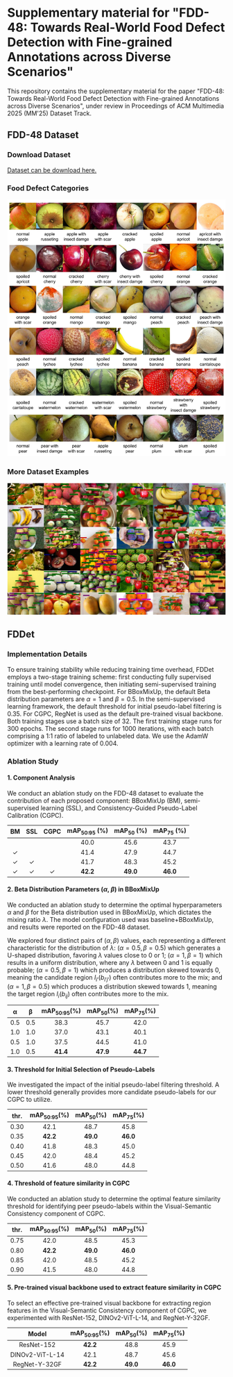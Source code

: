 # Supplementary material for "FDD-48: Towards Real-World Food Defect Detection with Fine-grained Annotations across Diverse Scenarios"

This repository contains the supplementary material for the paper "FDD-48: Towards Real-World Food Defect Detection with Fine-grained Annotations across Diverse Scenarios", under review in Proceedings of ACM Multimedia 2025 (MM'25) Dataset Track.

## FDD-48 Dataset

### Download Dataset
[Dataset can be download here.]()

### Food Defect Categories

![](./README_image/datasetinfo.jpg)

### More Dataset Examples

![](./README_image/datasetmore.jpg)

## FDDet

### Implementation Details

To ensure training stability while reducing training time overhead, FDDet employs a two-stage training scheme: first conducting fully supervised training until model convergence, then initiating semi-supervised training from the best-performing checkpoint.
For BBoxMixUp, the default Beta distribution parameters are $\alpha=1$ and $\beta=0.5$. In the semi-supervised learning framework, the default threshold for initial pseudo-label filtering is 0.35. For CGPC, RegNet is used as the default pre-trained visual backbone. Both training stages use a batch size of 32. The first training stage runs for 300 epochs. The second stage runs for 1000 iterations, with each batch comprising a 1:1 ratio of labeled to unlabeled data. We use the AdamW optimizer with a learning rate of 0.004.

### Ablation Study

#### 1. Component Analysis

We conduct an ablation study on the FDD-48 dataset to evaluate the contribution of each proposed component: BBoxMixUp (BM), semi-supervised learning (SSL), and Consistency-Guided Pseudo-Label Calibration (CGPC).

| **BM** | **SSL** | **CGPC** | **mAP<sub>50:95</sub> (%)** | **mAP<sub>50</sub> (%)** | **mAP<sub>75</sub> (%)** |
|:---:|:---:|:---:|:---:|:---:|:---:|
|  |  |  | 40.0 | 45.6 | 43.7 |
| ✓ |  |  | 41.4 | 47.9 | 44.7 |
| ✓ | ✓ |  | 41.7 | 48.3 | 45.2 |
| ✓ | ✓ | ✓ | **42.2** | **49.0** | **46.0** |

#### 2. Beta Distribution Parameters ($\alpha$, $\beta$) in BBoxMixUp

We conducted an ablation study to determine the optimal hyperparameters $\alpha$ and $\beta$ for the Beta distribution used in BBoxMixUp, which dictates the mixing ratio $\lambda$. The model configuration used was baseline+BBoxMixUp, and results were reported on the FDD-48 dataset.

We explored four distinct pairs of $(\alpha, \beta)$ values, each representing a different characteristic for the distribution of $\lambda$: $(\alpha=0.5, \beta=0.5)$ which generates a U-shaped distribution, favoring $\lambda$ values close to 0 or 1; $(\alpha=1, \beta=1)$ which results in a uniform distribution, where any $\lambda$ between 0 and 1 is equally probable; $(\alpha=0.5, \beta=1)$ which produces a distribution skewed towards 0, meaning the candidate region $I_{i'}(b_{i'j'})$ often contributes more to the mix; and $(\alpha=1, \beta=0.5)$ which produces a distribution skewed towards 1, meaning the target region $I_i(b_{ij})$ often contributes more to the mix.

| **α** | **β** | **mAP<sub>50:95</sub>(%)** | **mAP<sub>50</sub>(%)** | **mAP<sub>75</sub>(%)** |
|:---:|:---:|:---:|:---:|:---:|
| 0.5 | 0.5 | 38.3 | 45.7 | 42.0 |
| 1.0 | 1.0 | 37.0 | 43.1 | 40.1 |
| 0.5 | 1.0 | 37.5 | 44.5 | 41.0 |
| 1.0 | 0.5 | **41.4** | **47.9** | **44.7** |

#### 3. Threshold for Initial Selection of Pseudo-Labels

We investigated the impact of the initial pseudo-label filtering threshold. A lower threshold generally provides more candidate pseudo-labels for our CGPC to utilize.

| **thr.** | **mAP<sub>50:95</sub>(%)** | **mAP<sub>50</sub>(%)** | **mAP<sub>75</sub>(%)** |
|:--------:|:--------------------------:|:--------------------:|:--------------------:|
| 0.30     | 42.1                       | 48.7                 | 45.8                 |
| 0.35     | **42.2**                   | **49.0**             | **46.0**             |
| 0.40     | 41.8                       | 48.3                 | 45.0                 |
| 0.45     | 42.0                       | 48.4                 | 45.2                 |
| 0.50     | 41.6                       | 48.0                 | 44.8                 |

#### 4. Threshold of feature similarity in CGPC

We conducted an ablation study to determine the optimal feature similarity threshold for identifying peer pseudo-labels within the Visual-Semantic Consistency component of CGPC.

| **thr.** | **mAP<sub>50:95</sub>(%)** | **mAP<sub>50</sub>(%)** | **mAP<sub>75</sub>(%)** |
|:---:|:---:|:---:|:---:|
| 0.75 | 42.0 | 48.5 | 45.3 |
| 0.80 | **42.2** | **49.0** | **46.0** |
| 0.85 | 42.0 | 48.5 | 45.2 |
| 0.90 | 41.5 | 48.0 | 44.8 |

#### 5. Pre-trained visual backbone used to extract feature similarity in CGPC

To select an effective pre-trained visual backbone for extracting region features in the Visual-Semantic Consistency component of CGPC, we experimented with ResNet-152, DINOv2-ViT-L-14, and RegNet-Y-32GF.

| **Model** | **mAP<sub>50:95</sub>(%)** | **mAP<sub>50</sub>(%)** | **mAP<sub>75</sub>(%)** |
|:-----------------:|:------:|:------:|:------:|
| ResNet-152        | **42.2** |  48.8  |  45.9  |
| DINOv2-ViT-L-14   |  42.1  |  48.7  |  45.6  |
| RegNet-Y-32GF     | **42.2** | **49.0** | **46.0** |